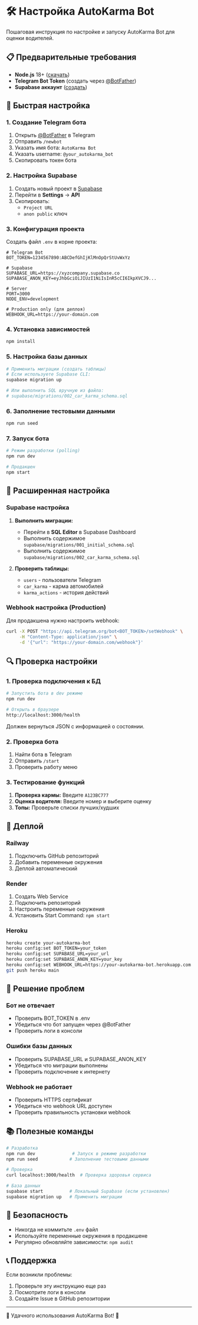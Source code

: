 # 🛠 Настройка AutoKarma Bot

Пошаговая инструкция по настройке и запуску AutoKarma Bot для оценки водителей.

## 📋 Предварительные требования

- **Node.js** 18+ ([скачать](https://nodejs.org/))
- **Telegram Bot Token** (создать через [@BotFather](https://t.me/BotFather))
- **Supabase аккаунт** ([создать](https://supabase.com/))

## 🚀 Быстрая настройка

### 1. Создание Telegram бота

1. Открыть [@BotFather](https://t.me/BotFather) в Telegram
2. Отправить `/newbot`
3. Указать имя бота: `AutoKarma Bot`
4. Указать username: `@your_autokarma_bot`
5. Скопировать токен бота

### 2. Настройка Supabase

1. Создать новый проект в [Supabase](https://supabase.com/dashboard)
2. Перейти в **Settings** → **API**
3. Скопировать:
   - `Project URL`
   - `anon public` ключ

### 3. Конфигурация проекта

Создать файл `.env` в корне проекта:

```env
# Telegram Bot
BOT_TOKEN=1234567890:ABCDefGhIjKlMnOpQrStUvWxYz

# Supabase
SUPABASE_URL=https://xyzcompany.supabase.co
SUPABASE_ANON_KEY=eyJhbGciOiJIUzI1NiIsInR5cCI6IkpXVCJ9...

# Server
PORT=3000
NODE_ENV=development

# Production only (для деплоя)
WEBHOOK_URL=https://your-domain.com
```

### 4. Установка зависимостей

```bash
npm install
```

### 5. Настройка базы данных

```bash
# Применить миграции (создать таблицы)
# Если используете Supabase CLI:
supabase migration up

# Или выполнить SQL вручную из файла:
# supabase/migrations/002_car_karma_schema.sql
```

### 6. Заполнение тестовыми данными

```bash
npm run seed
```

### 7. Запуск бота

```bash
# Режим разработки (polling)
npm run dev

# Продакшен
npm start
```

## 🔧 Расширенная настройка

### Supabase настройка

1. **Выполнить миграции:**
   - Перейти в **SQL Editor** в Supabase Dashboard
   - Выполнить содержимое `supabase/migrations/001_initial_schema.sql`
   - Выполнить содержимое `supabase/migrations/002_car_karma_schema.sql`

2. **Проверить таблицы:**
   - `users` - пользователи Telegram
   - `car_karma` - карма автомобилей
   - `karma_actions` - история действий

### Webhook настройка (Production)

Для продакшена нужно настроить webhook:

```bash
curl -X POST "https://api.telegram.org/bot<BOT_TOKEN>/setWebhook" \
     -H "Content-Type: application/json" \
     -d '{"url": "https://your-domain.com/webhook"}'
```

## 🔍 Проверка настройки

### 1. Проверка подключения к БД

```bash
# Запустить бота в dev режиме
npm run dev

# Открыть в браузере
http://localhost:3000/health
```

Должен вернуться JSON с информацией о состоянии.

### 2. Проверка бота

1. Найти бота в Telegram
2. Отправить `/start`
3. Проверить работу меню

### 3. Тестирование функций

1. **Проверка кармы:** Введите `А123ВС777`
2. **Оценка водителя:** Введите номер и выберите оценку
3. **Топы:** Проверьте списки лучших/худших

## 🚀 Деплой

### Railway
1. Подключить GitHub репозиторий
2. Добавить переменные окружения
3. Деплой автоматический

### Render
1. Создать Web Service
2. Подключить репозиторий
3. Настроить переменные окружения
4. Установить Start Command: `npm start`

### Heroku
```bash
heroku create your-autokarma-bot
heroku config:set BOT_TOKEN=your_token
heroku config:set SUPABASE_URL=your_url
heroku config:set SUPABASE_ANON_KEY=your_key
heroku config:set WEBHOOK_URL=https://your-autokarma-bot.herokuapp.com
git push heroku main
```

## 🔧 Решение проблем

### Бот не отвечает
- Проверить BOT_TOKEN в .env
- Убедиться что бот запущен через @BotFather
- Проверить логи в консоли

### Ошибки базы данных
- Проверить SUPABASE_URL и SUPABASE_ANON_KEY
- Убедиться что миграции выполнены
- Проверить подключение к интернету

### Webhook не работает
- Проверить HTTPS сертификат
- Убедиться что webhook URL доступен
- Проверить правильность установки webhook

## 📚 Полезные команды

```bash
# Разработка
npm run dev              # Запуск в режиме разработки
npm run seed            # Заполнение тестовыми данными

# Проверка
curl localhost:3000/health  # Проверка здоровья сервиса

# База данных  
supabase start          # Локальный Supabase (если установлен)
supabase migration up   # Применить миграции
```

## 🔐 Безопасность

- Никогда не коммитьте `.env` файл
- Используйте переменные окружения в продакшене
- Регулярно обновляйте зависимости: `npm audit`

## 📞 Поддержка

Если возникли проблемы:
1. Проверьте эту инструкцию еще раз
2. Посмотрите логи в консоли
3. Создайте Issue в GitHub репозитории

---

🚗 Удачного использования AutoKarma Bot! 💙 